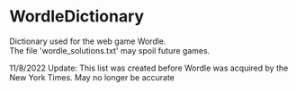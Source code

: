 # WordleDictionary
Dictionary used for the web game Wordle. <br />
The file 'wordle_solutions.txt' may spoil future games.

11/8/2022 Update: This list was created before Wordle was acquired by the New York Times. May no longer be accurate


